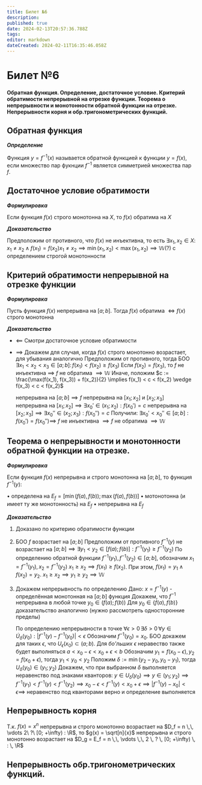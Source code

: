 ```yaml
---
title: Билет №6
description: 
published: true
date: 2024-02-13T20:57:36.788Z
tags: 
editor: markdown
dateCreated: 2024-02-11T16:35:46.058Z
---
```


# Билет №6
#### Обратная функция. Определение, достаточное условие. Критерий обратимости непрерывной на отрезке функции. Теорема о непрерывности и монотонности обратной функции на отрезке.  Непрерывности корня и обр.тригонометрических функций.

## Обратная функция

***Определение***

Функция $y = f^{-1}(x)$ называется обратной функцией к функции $y = f(x)$, если множество пар фукнции $f^{-1}$ является симметрией множества пар $f$.

## Достаточное условие обратимости

***Формулировка***

Если функция $f(x)$ строго монотонна на $X$, то $f(x)$ обратима на $X$

***Доказательство***

Предположим от противного, что $f(x)$ не инъективна, то есть $\exists x_1, x_2 \in X$: $x_1 \ne x_2 \wedge f(x_1) = f(x_2) x_1 \ne x_2 \implies \min(x_1, x_2) < \max(x_1, x_2) \implies \mathbb{W}(?)$ с определением строгой монотонности

## Критерий обратимости непрерывной на отрезке  функции

***Формулировка***

Пусть функция $f(x)$ непрерывна на $[a;b]$. Тогда $f(x)$ обратима $\iff f(x)$ строго монотонна

***Доказательство***
* $\impliedby$ 
	Смотри достаточное условие обратимости
* $\implies$
	Докажем для случая, когда $f(x)$ строго монотонно возрастает, для убывания аналогично
	Предположим от противного, тогда БОО 
  $\exists x_1 < x_2 < x_3 \in [a; b]: \, f(x_1) < f(x_2) \ge f(x_3)$
 	</n>
	Если $f(x_2) = f(x_3)$, то $f$ не инъективна $\implies$ $f$ не обратима $\implies \mathbb{W}$
  </n>
	Иначе, положим 
  </n>
  $c := \frac{\max(f(x_1), f(x_3)) + f(x_2)}{2} \implies f(x_1) < c < f(x_2) \wedge f(x_3) < c < f(x_2)$
  
	непрерывна на $[a; b] \implies f$ непрерывна на $[x_1; x_2]$ и $[x_2; x_3]$
	непрерывна на $[x_1; x_2] \implies \exists x_0' \in (x_1; x_2): f(x_0') = c$
	непрерывна на $[x_2; x_3] \implies \exists x_0'' \in (x_2; x_3): f(x_0'') = c$
  </n>
	Получили: $\exists x_0' < x_0'' \in [a; b]: f(x_0') = f(x_0'') \implies$ $f$ не инъективна $\implies f$ не обратима $\implies \mathbb{W}$

## Теорема о непрерывности и монотонности обратной функции на отрезке.

***Формулировка***

Если функция $f(x)$ непрерывна и строго монотонна на $[a;b]$, то функция $f^{-1}(y):$

$\bullet$ определена на $E_f = [\min(f(a), f(b)); \max(f(a), f(b))]$
$\bullet$ мотонотонна (и имеет ту же монотонность) на $E_f$
$\bullet$ непрерывна на $E_f$

***Доказательство***

1. Доказано по критерию обратимости функции
2. БОО $f$ возрастает на $[a; b]$
	Предположим от противного
	$f^{-1}(y)$ не возрастает на $[a; b] \implies \exists y_1 < y_2 \in [f(a); f(b)]: f^{-1}(y_1) \ge f^{-1}(y_2)$
	По определению обратной функции $f^{-1}(y_1), f^{-1}(y_2) \in [a; b]$, обозначим $x_1 = f^{-1}(y_1), x_2 = f^{-1}(y_2)$
	$x_1 \ge x_2 \implies f(x_1) \ge f(x_2)$. При этом, $f(x_1) = y_1 \wedge f(x_2) = y_2$.
	$x_1 \ge x_2 \implies y_1 \ge y_2 \implies \mathbb{W}$
3. Докажем непрерывность по определению
	Дано: $x = f^{-1}(y)$ - определённая монотонная на $[a; b]$ функция
	Докажем, что $f^{-1}$ непрерывна в любой точке $y_0 \in (f(a); f(b))$
	Для $y_0 \in \{ f(a), f(b) \}$ доказательство аналогично (нужно рассмотреть односторонние пределы)

	По определению непрерывности в точке
	$\forall \epsilon > 0 \, \exists \delta > 0 \, \forall y \in \dot{U}_\delta(y_0): | f^{-1}(y) - f^{-1}(y_0) | < \epsilon$
	Обозначим $f^{-1}(y_0) = x_0$.
	БОО докажем для таких $\epsilon$, что 
  $U_\epsilon(x_0) \subset (a; b)$. Для *бo'льших* $\epsilon$ неравество также будет выполняться
	$a < x_0 - \epsilon < x_0 + \epsilon < b$
	Обозначим $y_1 = f(x_0 - \epsilon), y_2 = f(x_0 + \epsilon)$, тогда $y_1 < y_0 < y_2$
	Положим $\delta := \min(y_2 - y_0, y_0 - y_1)$, тогда $U_\delta(y_0) \in (y_1; y_2)$
	Докажем, что при выбранном $\delta$ выполняется неравенство под знаками кванторов:
	$y \in U_\delta(y_0) \implies y \in (y_1; y_2) \implies f^{-1}(y_1) < f^{-1}(y) < f^{-1}(y_2) \implies x_0 - \epsilon < f^{-1}(y) < x_0 + \epsilon \implies | f^{-1}(y) - x_0 | < \epsilon \implies$ неравенство под кванторами верно и определение выполняется
  
## Непрерывность корня 

Т.к. $f(x) = x^n$ непрерывна и строго монотонно возрастает на $D_f = n \,\, \vdots 2\ ?\ [0; +\infty) : \R$, то
$g(x) = \sqrt[n]{x}$ непрерывна и строго монотонно возрастает на $D_g = E_f = n \,\, \vdots \,\, 2 \, ? \, [0; +\infty) \, : \, \R$

## Непрерывность обр.тригонометрических функций.

